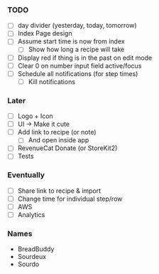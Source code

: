 ### TODO
- [ ] day divider (yesterday, today, tomorrow)
- [ ] Index Page design
- [ ] Assume start time is now from index
  - [ ] Show how long a recipe will take

- [ ] Display red if thing is in the past on edit mode
- [ ] Clear 0 on number input field active/focus
- [ ] Schedule all notifications (for step times)
  - [ ] Kill notifications

### Later
- [ ] Logo + Icon
- [ ] UI -> Make it cute
- [ ] Add link to recipe (or note)
  - [ ] And open inside app
- [ ] RevenueCat Donate (or StoreKit2)
- [ ] Tests

### Eventually
- [ ] Share link to recipe & import
- [ ] Change time for individual step/row
- [ ] AWS
- [ ] Analytics

### Names
- BreadBuddy
- Sourdeux
- Sourdo
